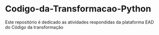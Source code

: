 # Codigo-da-Transformacao-Python
Este repositório é dedicado as atividades respondidas da plataforma EAD do Código da transformação
